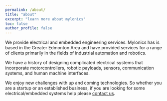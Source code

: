 ```yaml
---
permalink: /about/
title: "about"
excerpt: "learn more about mylonics"
toc: false
author_profile: false
---
```


We provide electrical and embedded engineering services. Mylonics has is based in the Greater Edmonton Area and have provided services for a range of clients primarily in the fields of industrial automation and robotics.

We have a history of designing complicated electrical systems that incorporate motorcontrollers, robotic payloads, sensors, communication systems, and human machine interfaces. 

We enjoy new challenges with up and coming technologies. So whether you are a startup or an established business, if you are looking for some electrical/embedded systems help please [contact us](../contact).

